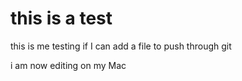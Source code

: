 # this is a test

this is me testing if I can add a file to push through git

i am now editing on my Mac